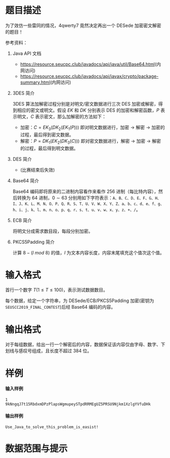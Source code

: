 
# 题目描述

为了效仿一些雷同的情况，4qwerty7 竟然决定再出一个 DESede 加密密文解密的题目！

参考资料：

1. Java API 文档

    * <https://resource.seucpc.club/javadocs/api/java/util/Base64.html>(内网访问)
    * <https://resource.seucpc.club/javadocs/api/javax/crypto/package-summary.html>(内网访问)

2. 3DES 简介

    3DES 算法加解密过程分别是对明文/密文数据进行三次 DES 加密或解密，得到相应的密文或明文。假设 $EK$ 和 $DK$ 分别表示 DES 的加密和解密函数，$P$ 表示明文，$C$ 表示密文，那么加解密的方法如下：

    * 加密：$C = EK_3(DK_2(EK_1(P)))$ 即对明文数据进行，加密 -> 解密 -> 加密的过程，最后得到密文数据。
    * 解密：$P = DK_1(EK_2(DK_3(C)))$ 即对密文数据进行，解密 -> 加密 -> 解密的过程，最后得到明文数据。

3. DES 简介

    * (比赛结束后失效)

4. Base64 简介

    Base64 编码即将原来的二进制内容看作来看作 $256$ 进制（每比特内容），然后转换为 $64$ 进制，$0\sim 63$ 分别用如下字符表示：`A、B、C、D、E、F、G、H、I、J、K、L、M、N、O、P、Q、R、S、T、U、V、W、X、Y、Z、a、b、c、d、e、f、g、h、i、j、k、l、m、n、o、p、q、r、s、t、u、v、w、x、y、z、+、/`。

4. ECB 简介

    将明文分成需求数目段，每段分别加密。

5. PKCS5Padding 简介

    计算 $8 - (l\ mod\ 8)$ 的值，$l$ 为文本内容长度，内容末尾填充这个值次这个值。



# 输入格式

首行一个数字 $T(1\leq T\leq 100)$，表示测试数据数目。

每个数据，给定一个字符串，为 DESede/ECB/PKCS5Padding 加密(密钥为 `SEUSCC2019_FINAL_CONTEST`)后经 Base64 编码的内容。

# 输出格式

对于每组数据，给出一行一个解密后的内容，数据保证该内容仅由字母、数字、下划线与感叹号组成，且长度不超过 $384$ 位。

# 样例

#### 输入样例

```plain
1
9kNngqJ7t15RbdxmDPzPlapsWgmupeySTpdRRMEgUZ5PRSU9Njkm1XzlgYVfuDHk
```

#### 输出样例

```plain
Use_Java_to_solve_this_problem_is_easist!
```

# 数据范围与提示



